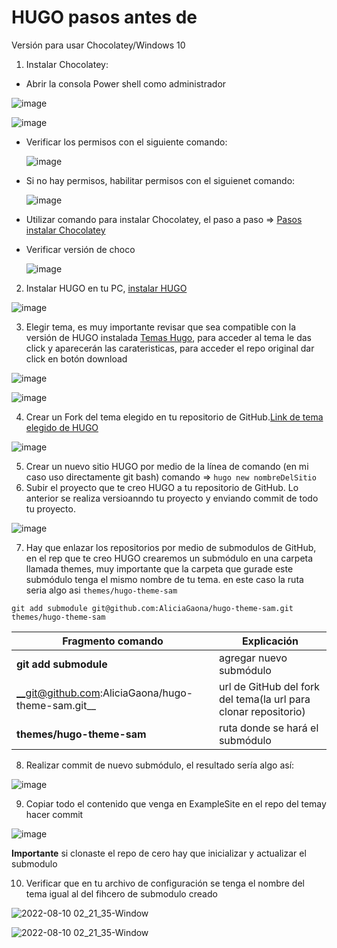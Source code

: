 # HUGO pasos antes de

Versión para usar Chocolatey/Windows 10

1. Instalar Chocolatey:

  - Abrir la consola Power shell como administrador
  
  ![image](https://user-images.githubusercontent.com/99162884/183562740-5a8df3f1-3133-4df3-bec2-fdc3ca1baa42.png)

  ![image](https://user-images.githubusercontent.com/99162884/183562670-a96af9fc-cc00-408d-a0fc-9934276e4311.png)


  - Verificar los permisos con el siguiente comando:
  
    ![image](https://user-images.githubusercontent.com/99162884/183562869-efb23c0a-6cf5-4b82-ab34-c42c07752be2.png)

  - Si no hay permisos, habilitar permisos con el siguienet comando:
    
    ![image](https://user-images.githubusercontent.com/99162884/183562989-823062bd-4b2b-4094-92a4-73b456864fd4.png)
    
  - Utilizar comando para instalar Chocolatey, el paso a paso => [Pasos instalar Chocolatey](https://www.solvetic.com/tutoriales/article/8886-instalar-chocolatey-en-windows-10/)
  
  - Verificar versión de choco
    
    ![image](https://user-images.githubusercontent.com/99162884/183563441-02d20d16-adff-42b8-8da6-b47e18dda42d.png)

    

2. Instalar HUGO en tu PC, 
[instalar HUGO](https://gohugo.io/getting-started/installing/)

![image](https://user-images.githubusercontent.com/99162884/183563531-6036200e-d8d5-492d-a131-e879aacae2a1.png)


3. Elegir tema, es muy importante revisar que sea compatible con la versión de HUGO instalada [Temas Hugo](https://themes.gohugo.io), para acceder al tema le das click y aparecerán las carateristicas, para acceder el repo original dar click en botón download

![image](https://user-images.githubusercontent.com/99162884/183565145-f4f8efb4-b407-4fe2-bf1e-375c3fc7c5ee.png)

![image](https://user-images.githubusercontent.com/99162884/183565439-e2e331d0-c2d1-4218-89e1-063b80e67b7d.png)


4. Crear un Fork del tema elegido en tu repositorio de GitHub.[Link de tema elegido de HUGO](https://themes.gohugo.io/themes/hugo-theme-sam/)

![image](https://user-images.githubusercontent.com/99162884/183564961-18d88ec8-f3ed-4a5d-b183-82b253f7a9c1.png)

5. Crear un nuevo sitio HUGO por medio de la línea de comando (en mi caso uso directamente git bash) comando =>  `hugo new nombreDelSitio`
6. Subir el proyecto que te creo HUGO a tu repositorio de GitHub. Lo anterior se realiza versioanndo tu proyecto y enviando commit de todo tu proyecto.

![image](https://user-images.githubusercontent.com/99162884/183565655-a4cd244c-7402-4a35-9f9e-73f8e9356c24.png)

7. Hay que enlazar los repositorios por medio de submodulos de GitHub, en el rep que te creo HUGO crearemos un submódulo en una carpeta llamada themes, muy importante que la carpeta que gurade este submódulo tenga el mismo nombre de tu tema. en este caso la ruta seria algo asi  `themes/hugo-theme-sam`

`git add submodule git@github.com:AliciaGaona/hugo-theme-sam.git themes/hugo-theme-sam`


| Fragmento comando | Explicación|
| ------------ | ------- |
| __git add submodule__ | agregar nuevo submódulo|
| __git@github.com:AliciaGaona/hugo-theme-sam.git__ | url de GitHub del fork del tema(la url para clonar repositorio) |
| __themes/hugo-theme-sam__ | ruta donde se hará el submódulo |



8. Realizar commit de nuevo submódulo, el resultado sería algo así:

![image](https://user-images.githubusercontent.com/99162884/183567253-bf10bdac-cf4f-475d-aed9-af0b41f836ed.png)

9. Copiar todo el contenido que venga en ExampleSite en el repo del temay hacer commit

![image](https://user-images.githubusercontent.com/99162884/183568567-a9731270-74ad-4efc-9e10-dfd06bc6cb61.png)

__Importante__ si clonaste el repo de cero hay que inicializar y actualizar el submodulo

10. Verificar que en tu archivo de configuración se tenga el nombre del tema igual al del fihcero de submodulo creado

![2022-08-10 02_21_35-Window](https://user-images.githubusercontent.com/99162884/183839869-1e75c074-399d-4e01-b8b5-c91ac3b70c16.png)

![2022-08-10 02_21_35-Window](https://user-images.githubusercontent.com/99162884/183839985-9f7ea993-5f69-4948-8d1f-89812bd521be.png)







